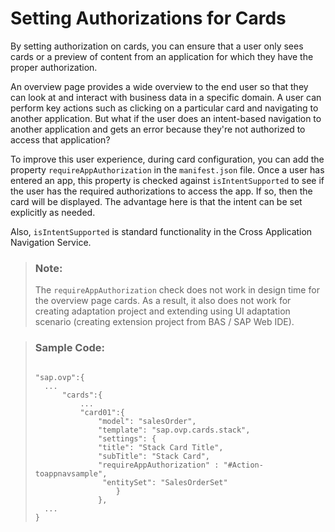 <!-- loio00683f95eff64d3d9e2991a7fd9f1db8 -->

# Setting Authorizations for Cards

By setting authorization on cards, you can ensure that a user only sees cards or a preview of content from an application for which they have the proper authorization.

An overview page provides a wide overview to the end user so that they can look at and interact with business data in a specific domain. A user can perform key actions such as clicking on a particular card and navigating to another application. But what if the user does an intent-based navigation to another application and gets an error because they're not authorized to access that application?

To improve this user experience, during card configuration, you can add the property `requireAppAuthorization` in the `manifest.json` file. Once a user has entered an app, this property is checked against `isIntentSupported` to see if the user has the required authorizations to access the app. If so, then the card will be displayed. The advantage here is that the intent can be set explicitly as needed.

Also, `isIntentSupported` is standard functionality in the Cross Application Navigation Service.

> ### Note:  
> The `requireAppAuthorization` check does not work in design time for the overview page cards. As a result, it also does not work for creating adaptation project and extending using UI adaptation scenario \(creating extension project from BAS / SAP Web IDE\).

> ### Sample Code:  
> ```
> 
> "sap.ovp":{
> 	...
> 		"cards":{
> 			...
> 			"card01":{
>       		"model": "salesOrder",
>       		"template": "sap.ovp.cards.stack",
>       		"settings": {
>         		"title": "Stack Card Title",
>         		"subTitle": "Stack Card",
>         		"requireAppAuthorization" : "#Action-toappnavsample",
>         		 "entitySet": "SalesOrderSet"
> 					}
>      			},
> 	...
> }
> ```


